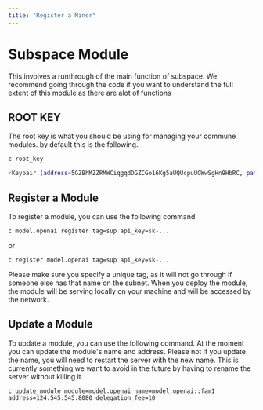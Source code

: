 ```yaml
---
title: "Register a Miner"
---
```


# Subspace Module
This involves a runthrough of the main function of subspace. We recommend going through the code if you want to understand the full extent of this module as there are alot of functions


## ROOT KEY

The root key is what you should be using for managing your commune modules. by default this is the following.

```bash 
c root_key
```

```bash
<Keypair (address=5GZBhMZZRMWCiqgqdDGZCGo16Kg5aUQUcpuUGWwSgHn9HbRC, path=module,  crypto_type: SR25519)>
```

## Register a Module
To register a module, you can use the following command

```
c model.openai register tag=sup api_key=sk-...
```

or

```
c register model.openai tag=sup api_key=sk-...
```

Please make sure you specify a unique tag, as it will not go through if someone else has that name on the subnet. When you deploy the module, the module will be serving locally on your machine and will be accessed by the network.


## Update a Module

To update a module, you can use the following command. At the moment you can update the module's name and address. Please not if you update the name, you will need to restart the server with the new name. This is currently something we want to avoid in the future by having to rename the server without killing it 

```
c update_module module=model.openai name=model.openai::fam1 address=124.545.545:8080 delegation_fee=10
```